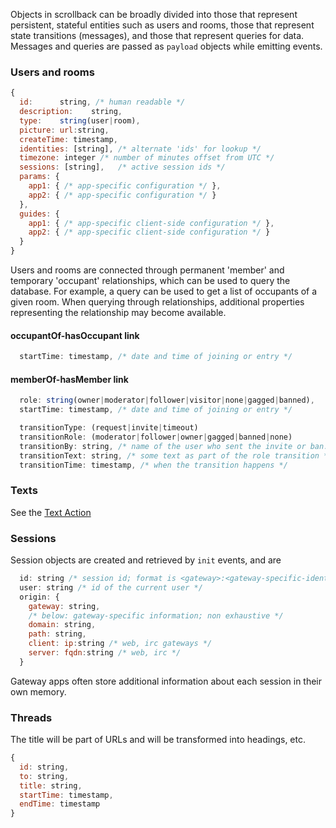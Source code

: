 Objects in scrollback can be broadly divided into those that represent persistent, stateful entities such as users and rooms, those that represent state transitions (messages), and those that represent queries for data. Messages and queries are passed as `payload` objects while emitting events.

### Users and rooms ###

```javascript
{
  id:      string, /* human readable */
  description:    string,
  type:    string(user|room),
  picture: url:string,
  createTime: timestamp,
  identities: [string], /* alternate 'ids' for lookup */
  timezone: integer /* number of minutes offset from UTC */
  sessions: [string],   /* active session ids */
  params: {
    app1: { /* app-specific configuration */ },
    app2: { /* app-specific configuration */ }
  },
  guides: {
    app1: { /* app-specific client-side configuration */ },
    app2: { /* app-specific client-side configuration */ }
  }
}
```

Users and rooms are connected through permanent 'member' and temporary 'occupant' relationships, which can be used to query the database. For example, a query can be used to get a list of occupants of a given room. When querying through relationships, additional properties representing the relationship may become available.

#### occupantOf-hasOccupant link
```javascript
  startTime: timestamp, /* date and time of joining or entry */
```
#### memberOf-hasMember link
```javascript
  role: string(owner|moderator|follower|visitor|none|gagged|banned),
  startTime: timestamp, /* date and time of joining or entry */

  transitionType: (request|invite|timeout)
  transitionRole: (moderator|follower|owner|gagged|banned|none)
  transitionBy: string, /* name of the user who sent the invite or ban. set to none for request*/
  transitionText: string, /* some text as part of the role transition */
  transitionTime: timestamp, /* when the transition happens */
```

### Texts ###

See the [Text Action](Actions#text)


### Sessions ###

Session objects are created and retrieved by `init` events, and are 
```javascript
  id: string /* session id; format is <gateway>:<gateway-specific-identifier> */
  user: string /* id of the current user */
  origin: {
    gateway: string,
    /* below: gateway-specific information; non exhaustive */
    domain: string,
    path: string,
    client: ip:string /* web, irc gateways */
    server: fqdn:string /* web, irc */
  }
```

Gateway apps often store additional information about each session in their own memory.

### Threads ###

The title will be part of URLs and will be transformed into headings, etc.

```javascript
{
  id: string,
  to: string,
  title: string,
  startTime: timestamp,
  endTime: timestamp
}
```

